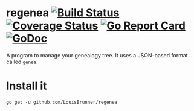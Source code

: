 # regenea [![Build Status][travis-image]][travis-url] [![Coverage Status][coveralls-image]][coveralls-url] [![Go Report Card][report-image]][report-url] [![GoDoc][doc-image]][doc-url]
A program to manage your genealogy tree. It uses a JSON-based format called `genea`.

# Install it

```
go get -u github.com/LouisBrunner/regenea
```

[travis-image]: https://travis-ci.org/LouisBrunner/regenea.svg?branch=master
[travis-url]: https://travis-ci.org/LouisBrunner/regenea
[coveralls-image]: https://coveralls.io/repos/github/LouisBrunner/regenea/badge.svg?branch=master
[coveralls-url]: https://coveralls.io/github/LouisBrunner/regenea?branch=master
[report-image]: https://goreportcard.com/badge/github.com/LouisBrunner/regenea?branch=master
[report-url]: https://goreportcard.com/report/github.com/LouisBrunner/regenea?branch=master
[doc-image]: https://godoc.org/github.com/LouisBrunner/regenea?status.svg?branch=master
[doc-url]: https://godoc.org/github.com/LouisBrunner/regenea?branch=master
